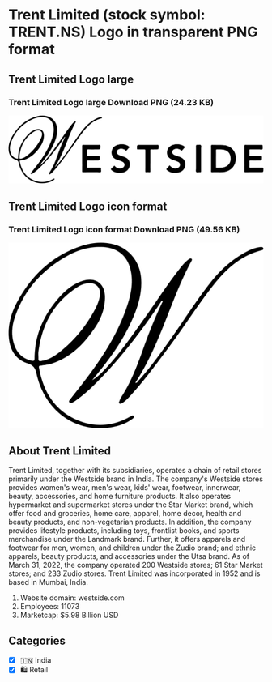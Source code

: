 # Trent Limited (stock symbol: TRENT.NS) Logo in transparent PNG format

## Trent Limited Logo large

### Trent Limited Logo large Download PNG (24.23 KB)

![Trent Limited Logo large Download PNG (24.23 KB)](/img/orig/TRENT.NS_BIG-18d1f0ac.png)

## Trent Limited Logo icon format

### Trent Limited Logo icon format Download PNG (49.56 KB)

![Trent Limited Logo icon format Download PNG (49.56 KB)](/img/orig/TRENT.NS-b7fe2cce.png)

## About Trent Limited

Trent Limited, together with its subsidiaries, operates a chain of retail stores primarily under the Westside brand in India. The company's Westside stores provides women's wear, men's wear, kids' wear, footwear, innerwear, beauty, accessories, and home furniture products. It also operates hypermarket and supermarket stores under the Star Market brand, which offer food and groceries, home care, apparel, home decor, health and beauty products, and non-vegetarian products. In addition, the company provides lifestyle products, including toys, frontlist books, and sports merchandise under the Landmark brand. Further, it offers apparels and footwear for men, women, and children under the Zudio brand; and ethnic apparels, beauty products, and accessories under the Utsa brand. As of March 31, 2022, the company operated 200 Westside stores; 61 Star Market stores; and 233 Zudio stores. Trent Limited was incorporated in 1952 and is based in Mumbai, India.

1. Website domain: westside.com
2. Employees: 11073
3. Marketcap: $5.98 Billion USD


## Categories
- [x] 🇮🇳 India
- [x] 🛍️ Retail
